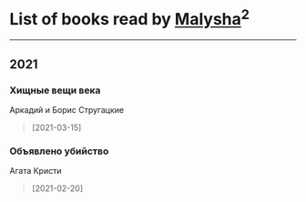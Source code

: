 # List of books read by [Malysha](https://www.facebook.com/profile.php?id=4129490930435358)<sup>2</sup>
---

## 2021

### Хищные вещи века
Аркадий и Борис Стругацкие
> [2021-03-15] 


### Объявлено убийство
Агата Кристи
> [2021-02-20] 



